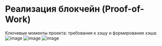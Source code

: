 # Реализация блокчейн (Proof-of-Work)
Ключевые моменты проекта: требования к хэшу и формирование хэша:
![image](https://github.com/MariaShvets23/BlockChain-repo/assets/126800958/b0a0dc90-bf3d-47d6-89db-d119be48b168)
![image](https://github.com/MariaShvets23/BlockChain-repo/assets/126800958/b4c78ed1-fb75-4b55-9527-2c7deee0bcbf)
![image](https://github.com/MariaShvets23/BlockChain-repo/assets/126800958/cafcc227-495c-4abf-9027-23c1dd4fcd63)
